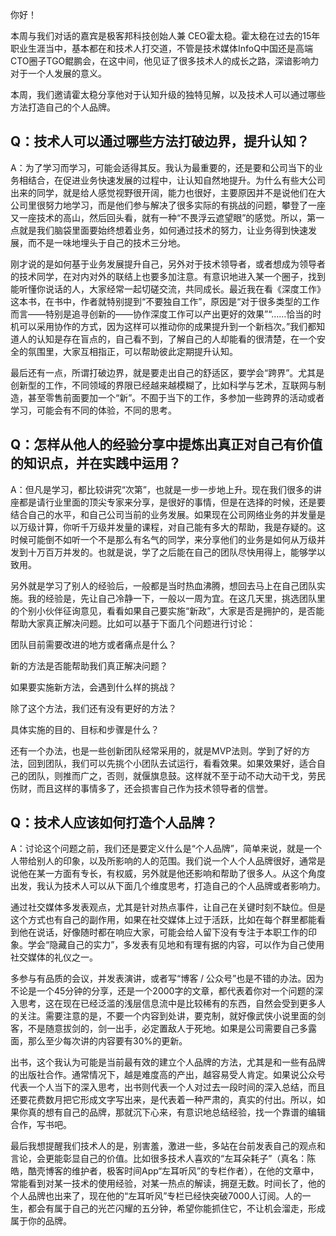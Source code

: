 你好！

本周与我们对话的嘉宾是极客邦科技创始人兼 CEO霍太稳。霍太稳在过去的15年职业生涯当中，基本都在和技术人打交道，不管是技术媒体InfoQ中国还是高端CTO圈子TGO鲲鹏会，在这中间，他见证了很多技术人的成长之路，深谙影响力对于一个人发展的意义。

本周，我们邀请霍太稳分享他对于认知升级的独特见解，以及技术人可以通过哪些方法打造自己的个人品牌。

## Q：技术人可以通过哪些方法打破边界，提升认知？

A：为了学习而学习，可能会适得其反。我认为最重要的，还是要和公司当下的业务相结合，在促进业务快速发展的过程中，让认知自然地提升。为什么有些大公司出来的同学，就是给人感觉视野很开阔，能力也很好，主要原因并不是说他们在大公司里很努力地学习，而是他们参与解决了很多实际的有挑战的问题，攀登了一座又一座技术的高山，然后回头看，就有一种“不畏浮云遮望眼”的感觉。所以，第一点就是我们脑袋里面要始终想着业务，如何通过技术的努力，让业务得到快速发展，而不是一味地埋头于自己的技术三分地。

刚才说的是如何基于业务发展提升自己，另外对于技术领导者，或者想成为领导者的技术同学，在对内对外的联结上也要多加注意。有意识地进入某一个圈子，找到能听懂你说话的人，大家经常一起切磋交流，共同成长。最近我在看《深度工作》这本书，在书中，作者就特别提到“不要独自工作”，原因是“对于很多类型的工作而言——特别是追寻创新的——协作深度工作可以产出更好的效果”“……恰当的时机可以采用协作的方式，因为这样可以推动你的成果提升到一个新档次。”我们都知道人的认知是存在盲点的，自己看不到，了解自己的人却能看的很清楚，在一个安全的氛围里，大家互相指正，可以帮助彼此定期提升认知。

最后还有一点，所谓打破边界，就是要走出自己的舒适区，要学会“跨界”。尤其是创新型的工作，不同领域的界限已经越来越模糊了，比如科学与艺术，互联网与制造，甚至零售前面要加一个“新”。不囿于当下的工作，多参加一些跨界的活动或者学习，可能会有不同的体验，不同的思考。

## Q：怎样从他人的经验分享中提炼出真正对自己有价值的知识点，并在实践中运用？

A：但凡是学习，都比较讲究“次第”，也就是一步一步地上升。现在我们很多的讲座都是请行业里面的顶尖专家来分享，是很好的事情，但是在选择的时候，还是要结合自己的水平，和自己公司当前的业务发展。如果现在公司网络业务的并发量是以万级计算，你听千万级并发量的课程，对自己能有多大的帮助，我是存疑的。这时候可能倒不如听一个不是那么有名气的同学，来分享他们的业务是如何从万级并发到十万百万并发的。也就是说，学了之后能在自己的团队尽快用得上，能够学以致用。

另外就是学习了别人的经验后，一般都是当时热血沸腾，想回去马上在自己团队实施。我的经验是，先让自己冷静一下，一般以一周为宜。在这几天里，挑选团队里的个别小伙伴征询意见，看看如果自己要实施“新政”，大家是否是拥护的，是否能帮助大家真正解决问题。比如可以基于下面几个问题进行讨论：

团队目前需要改进的地方或者痛点是什么？

新的方法是否能帮助我们真正解决问题？

如果要实施新方法，会遇到什么样的挑战？

除了这个方法，我们还有没有更好的方法？

具体实施的目的、目标和步骤是什么？

还有一个办法，也是一些创新团队经常采用的，就是MVP法则。学到了好的方法，回到团队，我们可以先挑个小团队去试运行，看看效果。如果效果好，适合自己的团队，则推而广之，否则，就偃旗息鼓。这样就不至于动不动大动干戈，劳民伤财，而且这样的事情多了，还会损害自己作为技术领导者的信誉。

## Q：技术人应该如何打造个人品牌？

A：讨论这个问题之前，我们还是要定义什么是“个人品牌”，简单来说，就是一个人带给别人的印象，以及所影响的人的范围。我们说一个人个人品牌很好，通常是说他在某一方面有专长，有权威，另外就是他还影响和帮助了很多人。从这个角度出发，我认为技术人可以从下面几个维度思考，打造自己的个人品牌或者影响力。

通过社交媒体多发表观点，尤其是针对热点事件，让自己在关键时刻不缺位。但是这个方式也有自己的副作用，如果在社交媒体上过于活跃，比如在每个群里都能看到他在说话，好像随时都在响应大家，可能会给人留下没有专注于本职工作的印象。学会“隐藏自己的实力”，多发表有见地和有理有据的内容，可以作为自己使用社交媒体的礼仪之一。

多参与有品质的会议，并发表演讲，或者写“博客 / 公众号”也是不错的办法。因为不论是一个45分钟的分享，还是一个2000字的文章，都代表着你对一个问题的深入思考，这在现在已经泛滥的浅层信息流中是比较稀有的东西，自然会受到更多人的关注。需要注意的是，不要一个内容到处讲，要克制，就好像武侠小说里面的剑客，不是随意拔剑的，剑一出手，必定置敌人于死地。如果是公司需要自己多露面，那么至少每次讲的内容要有30%的更新。

出书，这个我认为可能是当前最有效的建立个人品牌的方法，尤其是和一些有品牌的出版社合作。通常情况下，越是难度高的产出，越容易受人肯定。如果说公众号代表一个人当下的深入思考，出书则代表一个人对过去一段时间的深入总结，而且还要花费数月把它形成文字写出来，是代表着一种严肃的，真实的付出。所以，如果你真的想有自己的品牌，那就沉下心来，有意识地总结经验，找一个靠谱的编辑合作，写书吧。

最后我想提醒我们技术人的是，别害羞，激进一些，多站在台前发表自己的观点和言论，会更能彰显自己的价值。比如很多技术人喜欢的“左耳朵耗子”（真名：陈皓，酷壳博客的维护者，极客时间App“左耳听风”的专栏作者），在他的文章中，常能看到对某一技术的使用经验，对某一热点的解读，拥趸无数。时间长了，他的个人品牌也出来了，现在他的“左耳听风”专栏已经快突破7000人订阅。人的一生，都会有属于自己的光芒闪耀的五分钟，希望你能抓住它，不让机会溜走，形成属于你的品牌。